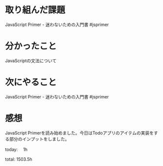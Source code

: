 # 取り組んだ課題
JavaScript Primer - 迷わないための入門書 #jsprimer

# 分かったこと
JavaScriptの文法について

# 次にやること
JavaScript Primer - 迷わないための入門書 #jsprimer

# 感想
JavaScript Primerを読み始めました。今日はTodoアプリのアイテムの実装をする部分のインプットをしました。

today: 　1h

total: 1503.5h
